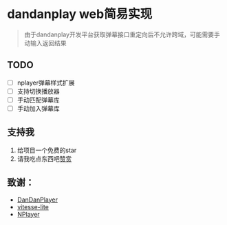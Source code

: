 # dandanplay web简易实现

> 由于dandanplay开发平台获取弹幕接口重定向后不允许跨域，可能需要手动输入返回结果

## TODO

- [ ] nplayer弹幕样式扩展
- [ ] 支持切换播放器
- [ ] 手动匹配弹幕库
- [ ] 手动加入弹幕库

## 支持我

1. 给项目一个免费的star
2. 请我吃点东西吧[赞赏](https://wiidede.github.io/sponsor/)

## 致谢：

- [DanDanPlayer](https://www.dandanplay.com/)
- [vitesse-lite](https://github.com/antfu/vitesse-lite)
- [NPlayer](https://github.com/oyuyue/nplayer)

